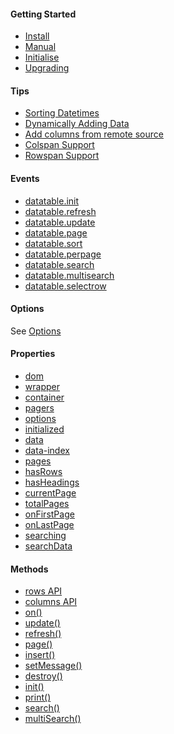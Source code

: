 #### Getting Started
* [Install](Getting-Started#install)
* [Manual](Getting-Started#browser)
* [Initialise](Getting-Started#initialise)
* [Upgrading](Upgrading)

#### Tips
* [Sorting Datetimes](datetime)
* [Dynamically Adding Data](Dynamically-adding-data)
* [Add columns from remote source](Adding-a-column-from-a-remote-source)
* [Colspan Support](colspan)
* [Rowspan Support](rowspan)

#### Events
* [datatable.init](Events#datatableinit)
* [datatable.refresh](Events#datatablerefresh)
* [datatable.update](Events#datatableupdate)
* [datatable.page](Events#datatablepage)
* [datatable.sort](Events#datatablesort)
* [datatable.perpage](Events#datatableperpage)
* [datatable.search](Events#datatablesearch)
* [datatable.multisearch](Events#datatablesearch)
* [datatable.selectrow](Events#datatableselectrow)

#### Options

See [Options](Options)


#### Properties
* [dom](API#dom)
* [wrapper](API#wrapper)
* [container](API#container)
* [pagers](API#pagers)
* [options](API#options)
* [initialized](API#initialized)
* [data](API#data)
* [data-index](API#data-index)
* [pages](API#pages)
* [hasRows](API#hasrows)
* [hasHeadings](API#hasheadings)
* [currentPage](API#currentpage)
* [totalPages](API#totalpages)
* [onFirstPage](API#onfirstpage)
* [onLastPage](API#onlastpage)
* [searching](API#searching)
* [searchData](API#searchdata)

#### Methods
* [rows API](rows-API)
* [columns API](columns-API)
* [on()](on())
* [update()](update())
* [refresh()](refresh())
* [page()](page())
* [insert()](insert())
* [setMessage()](setMessage())
* [destroy()](destroy())
* [init()](init())
* [print()](print())
* [search()](search())
* [multiSearch()](multiSearch())

